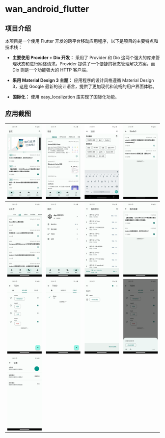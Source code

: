 # wan_android_flutter


## 项目介绍

本项目是一个使用 Flutter 开发的跨平台移动应用程序，以下是项目的主要特点和技术栈：

- **主要使用 Provider + Dio 开发：** 采用了 Provider 和 Dio 这两个强大的库来管理状态和进行网络请求。Provider 提供了一个便捷的状态管理解决方案，而 Dio 则是一个功能强大的 HTTP 客户端。

- **采用 Material Design 3 主题：** 应用程序的设计风格遵循 Material Design 3，这是 Google 最新的设计语言，提供了更加现代和流畅的用户界面体验。

- **国际化：** 使用 easy_localization 库实现了国际化功能。

## 应用截图

| ![Screenshot 1](./assets/images/1.png) | ![Screenshot 2](./assets/images/2.png) | ![Screenshot 1_1](./assets/images/1_1.png) | ![Screenshot 1_2](./assets/images/1_2.png) |
|----------------------------------------|----------------------------------------|--------------------------------------------|--------------------------------------------|
| ![Screenshot 3](./assets/images/3.png) | ![Screenshot 4](./assets/images/4.png) | ![Screenshot 5](./assets/images/5.png)     | ![Screenshot 6](./assets/images/6.png)     |
| ![Screenshot 7](./assets/images/7.png) | ![Screenshot 8](./assets/images/8.png) | ![Screenshot 9](./assets/images/9.png)     | ![Screenshot 10](./assets/images/10.png)   |
| ![Screenshot 11](./assets/images/11.png) | |                                            |                                            |